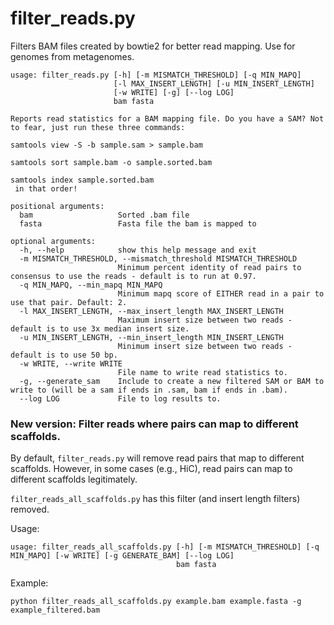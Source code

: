 # filter_reads.py
Filters BAM files created by bowtie2 for better read mapping. Use for genomes from metagenomes.
```
usage: filter_reads.py [-h] [-m MISMATCH_THRESHOLD] [-q MIN_MAPQ]
                       [-l MAX_INSERT_LENGTH] [-u MIN_INSERT_LENGTH]
                       [-w WRITE] [-g] [--log LOG]
                       bam fasta

Reports read statistics for a BAM mapping file. Do you have a SAM? Not to fear, just run these three commands:
 
samtools view -S -b sample.sam > sample.bam

samtools sort sample.bam -o sample.sorted.bam

samtools index sample.sorted.bam
 in that order!

positional arguments:
  bam                   Sorted .bam file
  fasta                 Fasta file the bam is mapped to

optional arguments:
  -h, --help            show this help message and exit
  -m MISMATCH_THRESHOLD, --mismatch_threshold MISMATCH_THRESHOLD
                        Minimum percent identity of read pairs to consensus to use the reads - default is to run at 0.97.
  -q MIN_MAPQ, --min_mapq MIN_MAPQ
                        Minimum mapq score of EITHER read in a pair to use that pair. Default: 2.
  -l MAX_INSERT_LENGTH, --max_insert_length MAX_INSERT_LENGTH
                        Maximum insert size between two reads - default is to use 3x median insert size.
  -u MIN_INSERT_LENGTH, --min_insert_length MIN_INSERT_LENGTH
                        Minimum insert size between two reads - default is to use 50 bp.
  -w WRITE, --write WRITE
                        File name to write read statistics to.
  -g, --generate_sam    Include to create a new filtered SAM or BAM to write to (will be a sam if ends in .sam, bam if ends in .bam).
  --log LOG             File to log results to.

```

### New version: Filter reads where pairs can map to different scaffolds.

By default, `filter_reads.py` will remove read pairs that map to different scaffolds. However, in some cases (e.g., HiC), 
read pairs can map to different scaffolds legitimately. 

`filter_reads_all_scaffolds.py` has this filter (and insert length filters) removed. 

Usage:
```
usage: filter_reads_all_scaffolds.py [-h] [-m MISMATCH_THRESHOLD] [-q MIN_MAPQ] [-w WRITE] [-g GENERATE_BAM] [--log LOG]
                                     bam fasta
```

Example:


```
python filter_reads_all_scaffolds.py example.bam example.fasta -g example_filtered.bam
```
